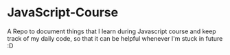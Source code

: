 # JavaScript-Course
A Repo to document things that I learn during Javascript course and keep track of my daily code, so that it can be helpful whenever I'm stuck in future :D
